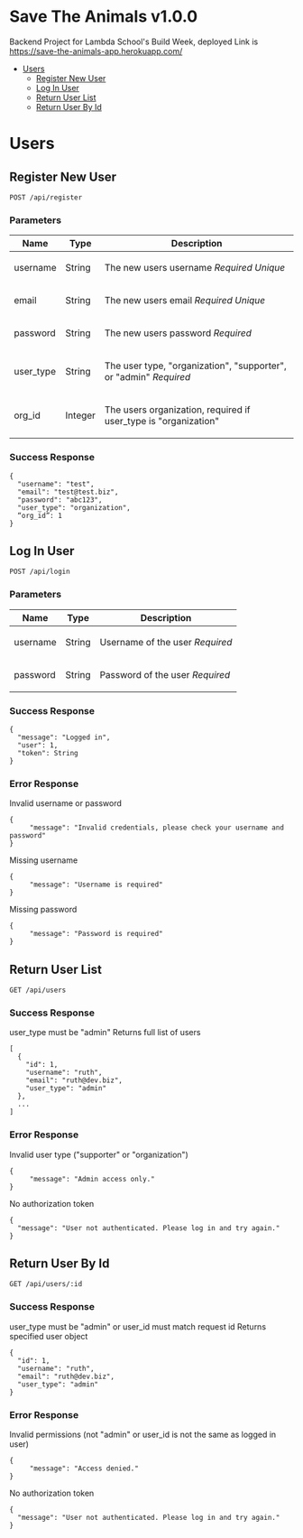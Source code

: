 # Save The Animals v1.0.0

Backend Project for Lambda School's Build Week, deployed Link is https://save-the-animals-app.herokuapp.com/

- [Users](#users)
  - [Register New User](#register-new-user)
  - [Log In User](#log-in-user)
  - [Return User List](#return-user-list)
  - [Return User By Id](#return-user-by-id)
	

# Users

## Register New User

	POST /api/register


### Parameters

| Name          | Type        | Description                      |
|---------------|-------------|----------------------------------|
| username			| String			|  <p>The new users username *Required* *Unique*</p> |
| email			    | String			|  <p>The new users email *Required* *Unique*</p> |
| password			| String			|  <p>The new users password *Required*</p> |
| user_type			| String			|  <p>The user type, "organization", "supporter", or "admin" *Required*</p> |
| org_id			  | Integer			|  <p>The users organization, required if user_type is "organization"</p> |

### Success Response

```
{
  "username": "test",
  "email": "test@test.biz",
  "password": "abc123",
  "user_type": "organization",
  “org_id”: 1
}

```

## Log In User

	POST /api/login


### Parameters

| Name    | Type      | Description                          |
|---------|-----------|--------------------------------------|
| username			| String			|  <p>Username of the user *Required*</p>							|
| password			| String			|  <p>Password of the user *Required*</p>							|

### Success Response

```
{
  "message": "Logged in",
  "user": 1,
  "token": String
}
```
### Error Response

Invalid username or password

```
{
     "message": "Invalid credentials, please check your username and password"
}
```

Missing username

```
{
     "message": "Username is required"
}
```

Missing password

```
{
     "message": "Password is required"
}
```

## Return User List

	GET /api/users

### Success Response

user_type must be "admin"
Returns full list of users

```
[
  {
    "id": 1,
    "username": "ruth",
    "email": "ruth@dev.biz",
    "user_type": "admin"
  },
  ...
]
```

### Error Response

Invalid user type ("supporter" or "organization")

```
{
     "message": "Admin access only."
}
```

No authorization token

```
{
  "message": "User not authenticated. Please log in and try again."
}
```

## Return User By Id

	GET /api/users/:id

### Success Response

user_type must be "admin" or user_id must match request id
Returns specified user object

```
{
  "id": 1,
  "username": "ruth",
  "email": "ruth@dev.biz",
  "user_type": "admin"
}
```

### Error Response

Invalid permissions (not "admin" or user_id is not the same as logged in user)

```
{
     "message": "Access denied."
}
```

No authorization token

```
{
  "message": "User not authenticated. Please log in and try again."
}
```

